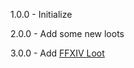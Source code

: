 1.0.0 - Initialize

2.0.0 - Add some new loots

3.0.0 - Add [FFXIV Loot](https://thunderstore.io/c/lethal-company/p/BoboBoba/XIVItems/)
